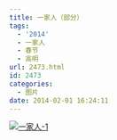 ```yaml
---
title: 一家人（部分）
tags:
  - '2014'
  - 一家人
  - 春节
  - 高明
url: 2473.html
id: 2473
categories:
  - 图片
date: 2014-02-01 16:24:11
---
```


[![](http://photo.guolaijie.com/rooufer/uploads/2014/02/一家人-1.jpg "一家人-1")](http://photo.guolaijie.com/rooufer/uploads/2014/02/一家人-1.jpg)